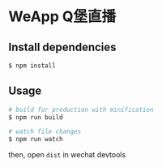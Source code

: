 # WeApp Q堡直播
 
## Install dependencies

```bash
$ npm install
```

## Usage

```bash
# build for production with minification
$ npm run build

# watch file changes
$ npm run watch
```

then, open `dist` in wechat devtools

 

